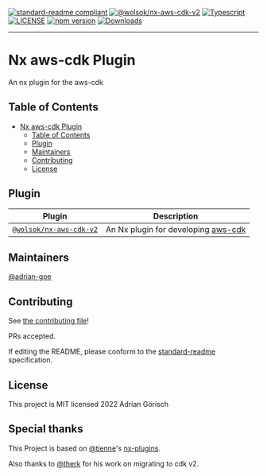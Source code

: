 [![standard-readme compliant](https://img.shields.io/badge/standard--readme-OK-green.svg?style=flat-square)](https://github.com/RichardLitt/standard-readme)
[![@wolsok/nx-aws-cdk-v2](https://img.shields.io/badge/%40adrian--goe-nx--aws--cdk-green)](https://github.com/adrian-goe/nx-aws-cdk-v2/tree/main/packages/aws-cdk-v2)
[![Typescript](https://badgen.net/badge/icon/typescript?icon=typescript&label)](https://www.typescriptlang.org/)
[![LICENSE](https://img.shields.io/npm/l/@wolsok/nx-aws-cdk-v2.svg)](https://www.npmjs.com/package/@wolsok/nx-aws-cdk-v2)
[![npm version](https://img.shields.io/npm/v/@wolsok/nx-aws-cdk-v2.svg)](https://www.npmjs.com/package/@wolsok/nx-aws-cdk-v2)
[![Downloads](https://img.shields.io/npm/dm/@wolsok/nx-aws-cdk-v2.svg)](https://www.npmjs.com/package/@wolsok/nx-aws-cdk-v2)

<hr>

# Nx aws-cdk Plugin

An nx plugin for the aws-cdk

## Table of Contents

- [Nx aws-cdk Plugin](#nx-aws-cdk-plugin)
  - [Table of Contents](#table-of-contents)
  - [Plugin](#plugin)
  - [Maintainers](#maintainers)
  - [Contributing](#contributing)
  - [License](#license)

## Plugin

| Plugin                                                      | Description                                                                                   |
| ----------------------------------------------------------- | --------------------------------------------------------------------------------------------- |
| [`@wolsok/nx-aws-cdk-v2`](./packages/aws-cdk-v2/README.md) | An Nx plugin for developing [aws-cdk](https://docs.aws.amazon.com/cdk/latest/guide/home.html) |

## Maintainers

[@adrian-goe](https://github.com/adrian-goe)

## Contributing

See [the contributing file](CONTRIBUTING.md)!

PRs accepted.

If editing the README, please conform to the [standard-readme](https://github.com/RichardLitt/standard-readme) specification.

## License

This project is MIT licensed 2022 Adrian Görisch

## Special thanks

This Project is based on [@tienne](https://github.com/tienne)'s
[nx-plugins](https://github.com/codebrewlab/nx-plugins).

Also thanks to [@therk](https://github.com/therk) for his work on migrating to cdk v2.
